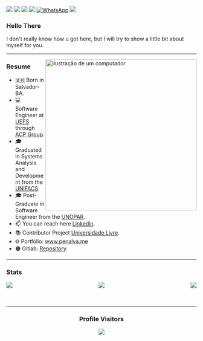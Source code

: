 <a href="https://www.linkedin.com/in/yanbrasiliano/" target="_blank"><img src="https://img.shields.io/badge/-LinkedIn-%230077B5?style=for-the-badge&logo=linkedin&logoColor=white" target="_blank"></a>
<a href="mailto:yanpenabr@gmail.com"><img src="https://img.shields.io/badge/-Gmail-%23333?style=for-the-badge&logo=gmail&logoColor=white" target="_blank"></a>
<a href="https://www.instagram.com/yanbpenalva/"><img src="https://img.shields.io/badge/Instagram-E4405F?style=for-the-badge&logo=instagram&logoColor=white" target="_blank"></a>
<a href="https://t.me/yanbsp"><img src="https://img.shields.io/badge/Telegram-2CA5E0?style=for-the-badge&logo=telegram&logoColor=white" target="_blank"></a>
<a href="https://wa.me/+5571992432603" title="WhatsApp" target="_blank"><img src="https://img.shields.io/badge/WhatsApp-25D366?style=for-the-badge&logo=whatsapp&logoColor=white" alt="WhatsApp"/></a>
<a href="https://www.penalva.me" target="_blank"><img src="https://img.shields.io/badge/website-000000?style=for-the-badge&logo=About.me&logoColor=white" target="_blank"></a>

### Hello There
<p>I don't really know how u got here, but I will try to show a little bit about myself for you.</p>

<hr>

<img src="https://raw.githubusercontent.com/MicaelliMedeiros/micaellimedeiros/master/image/computer-illustration.png" alt="ilustração de um computador" min-width="400px" max-width="400px" width="400px" align="right">

### Resume
- 🇧🇷 Born in Salvador-BA.
- 💻 Software Engineer at [UEFS](https://www.uefs.br/) through [ACP Group](https://www.acpgroup.com.br/).
- 🎓 Graduated in Systems Analysis and Development from the [UNIFACS](https://www.unifacs.br/).
- 🎓 Post-Graduate in Software Engineer from the [UNOPAR](https://www.unopar.com.br/).
- 📫 You can reach here [Linkedin](https://www.linkedin.com/in/yanbrasiliano/).
- 📚 Contributor Project [Universidade Livre](https://github.com/Universidade-Livre/ciencia-da-computacao).
- 🌐 Portfólio: www.penalva.me
- 🟠 Gitlab: [Repository](https://gitlab.com/yanbrasiliano).

<hr>

### Stats

<div style="display: flex; justify-content: space-between;">
  <img src="https://github-profile-summary-cards.vercel.app/api/cards/profile-details?username=yanbrasiliano&theme=dracula">
  <img src="https://github-profile-summary-cards.vercel.app/api/cards/repos-per-language?username=yanbrasiliano&theme=dracula">
  <img src="https://github-profile-summary-cards.vercel.app/api/cards/most-commit-language?username=yanbrasiliano&theme=dracula">
</div>

<br>
<br>
<hr>

<h3 align="center"> Profile Visitors </h3>

<p align="center">
  <img
    src="https://profile-counter.glitch.me/danieldribeiro/count.svg"
  />
</p>
